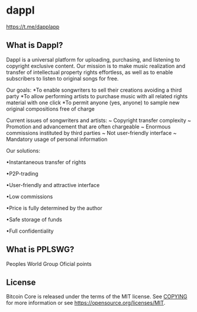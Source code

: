 # dappl

https://t.me/dapplapp

What is Dappl?
----------------

Dappl is a universal platform for uploading, purchasing, and listening to copyright exclusive content.
Our mission is to make music realization and transfer of intellectual property rights effortless, as well as to enable subscribers to listen to original songs for free.

Our goals:
*To enable songwriters to sell their creations avoiding a third party 
*To allow performing artists to purchase music with all related rights material with one click
*To permit anyone (yes, anyone) to sample new original compositions free of charge

Current issues of songwriters and artists:
~ Copyright transfer complexity
~ Promotion and advancement that are often chargeable
~ Enormous commissions instituted by third parties
~ Not user-friendly interface 
~ Mandatory usage of personal information

Our solutions:

•Instantaneous transfer of rights

•P2P-trading

•User-friendly and attractive interface

•Low commissions

•Price is fully determined by the author

•Safe storage of funds

•Full confidentiality

What is PPLSWG?
----------------

Peoples World Group Oficial points

License
-------

Bitcoin Core is released under the terms of the MIT license. See [COPYING](COPYING) for more
information or see https://opensource.org/licenses/MIT.
